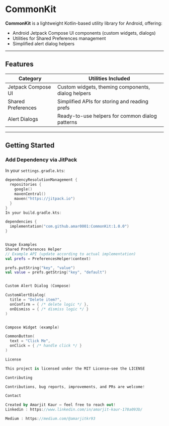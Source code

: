 # CommonKit

**CommonKit** is a lightweight Kotlin-based utility library for Android, offering:
- Android Jetpack Compose UI components (custom widgets, dialogs)
- Utilities for Shared Preferences management
- Simplified alert dialog helpers

---

##  Features

| Category              | Utilities Included                              |
|----------------------|--------------------------------------------------|
| Jetpack Compose UI   | Custom widgets, theming components, dialog helpers |
| Shared Preferences   | Simplified APIs for storing and reading prefs   |
| Alert Dialogs        | Ready-to-use helpers for common dialog patterns |

---

##  Getting Started

###  Add Dependency via JitPack

In your `settings.gradle.kts`:
```kotlin
dependencyResolutionManagement {
  repositories {
    google()
    mavenCentral()
    maven("https://jitpack.io")
  }
}
In your build.gradle.kts:

dependencies {
  implementation("com.github.amar0001:CommonKit:1.0.0")
}


Usage Examples
Shared Preferences Helper
// Example API (update according to actual implementation)
val prefs = PreferencesHelper(context)

prefs.putString("key", "value")
val value = prefs.getString("key", "default")


Custom Alert Dialog (Compose)

CustomAlertDialog(
  title = "Delete item?",
  onConfirm = { /* delete logic */ },
  onDismiss = { /* dismiss logic */ }
)


Compose Widget (example)

CommonButton(
  text = "Click Me",
  onClick = { /* handle click */ }
)

License

This project is licensed under the MIT License—see the LICENSE

Contributing

Contributions, bug reports, improvements, and PRs are welcome!

Contact

Created by Amarjit Kaur — feel free to reach out!
Linkedin : https://www.linkedin.com/in/amarjit-kaur-178a093b/

Medium : https://medium.com/@amarjitkr93

